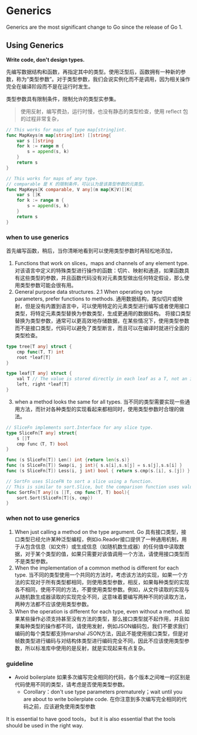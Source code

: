 # Generics

Generics are the most significant change to Go since the release of Go 1.

## Using Generics

**Write code, don't design types.**

先编写数据结构和函数，再指定其中的类型。使用泛型后，函数拥有一种新的参数，称为“类型参数”。对于类型参数，我们会说实例化而不是调用，因为相关操作完全在编译阶段而不是在运行时发生。

类型参数具有限制条件，限制允许的类型实参集。

> 使用反射，编写费劲，运行时慢，也没有静态的类型检查，使用 reflect 包的过程非常复杂，

```go
// This works for maps of type map[string]int.
func MapKeys(m map[string]int) []string{
    var s []string
    for k := range m {
        s = append(s, k)
    }
    return s
}

// This works for maps of any type.
// comparable 是 K 的限制条件，可以认为是该类型参数的元类型。
func MapKeys[K comparable, V any](m map[K]V)[]K{
    var s []K
    for k := range m {
        s = append(s, k)
    }
    return s
}
```

### when to use generics

首先编写函数，稍后，当你清晰地看到可以使用类型参数时再轻松地添加，

1. Functions that work on slices，maps and channels of any element type.
    对该语言中定义的特殊类型进行操作的函数：切片、映射和通道，如果函数具有这些类型的参数，并且函数代码没有对元素类型做出任何特定假设，那么使用类型参数可能会很有用。
2. General purpose data structures.
    2.1 When operating on type parameters, prefer functions to methods.
通用数据结构，类似切片或映射，但是没有内置到语言中，可以使用特定的元素类型进行编写或者使用接口类型，将特定元素类型替换为参数类型，生成更通用的数据结构。
将接口类型替换为类型参数，通常可以更高效地存储数据，在某些情况下，使用类型参数而不是接口类型，代码可以避免了类型断言，而且可以在编译时就进行全面的类型检查。
```go
type tree[T any] struct {
    cmp func(T, T) int
    root *leaf[T]
}

type leaf[T any] struct {
    val T // The value is stored directly in each leaf as a T, not an interface{}.
    left, right *leaf[T]
}
```

3. when a method looks the same for all types.
当不同的类型需要实现一些通用方法，而针对各种类型的实现看起来都相同时，使用类型参数时合理的做法。
```go
// SliceFn implements sort.Interface for any slice type.
type SliceFn[T any] struct{
    s []T
    cmp func（T, T) bool
}

func (s SliceFn[T]) Len() int {return len(s.s)}
func (s SliceFn[T]) Swap(i, j int){ s.s[i],s.s[j] = s.s[j],s.s[i] }
func (s SliceFn[T]) Less(i, j int) bool { return s.cmp(s.[i], s.[j]) }

// SortFn uses SliceFN to sort a slice using a function.
// This is similar to sort.Slice, but the comparison function uses values rather than indexes.
func SortFn[T any](s []T, cmp func(T, T) bool){
    sort.Sort(SliceFn[T]{s, cmp})
}
```

### when not to use generics

1. When just calling a method on the type argument.
Go 具有接口类型，接口类型已经允许某种泛型编程，例如io.Reader接口提供了一种通用机制，用于从包含信息（如文件）或生成信息（如随机数生成器）的任何值中读取数据，对于某个类型的值，如果只需要对该值调用一个方法，请使用接口类型而不是类型参数。
2. When the implementation of a common method is different for each type.
当不同的类型使用一个共同的方法时，考虑该方法的实现，如果一个方法的实现对于所有类型都相同，则使用类型参数，相反，如果每种类型的实现各不相同，使用不同的方法，不要使用类型参数。例如，从文件读取的实现与从随机数生成器读取的实现完全不同，这意味着要编写两种不同的读取方法，两种方法都不应该使用类型参数。
3. When the operation is different for each type, even without a method.
如果某些操作必须支持甚至没有方法的类型，那么接口类型就不起作用，并且如果每种类型的操作都不同，请使用发射，例如JSON编码包，我们不要求我们编码的每个类型都支持marshal JSON方法，因此不能使用接口类型，但是对帧数类型进行编码与对结构体类型进行编码完全不同，因此不应该使用类型参数，所以标准库中使用的是反射，就是实现起来有点复杂。


### guideline

- Avoid boilerplate
如果多次编写完全相同的代码，各个版本之间唯一的区别是代码使用不同的类型，请考虑是否使用类型参数。
    - Corollary：don't use type parameters prematurely；wait until you are about to write boilerplate code.
    在你注意到多次编写完全相同的代码之前，应该避免使用类型参数

It is essential to have good tools， but it is also essential that the tools should be used in the right way.